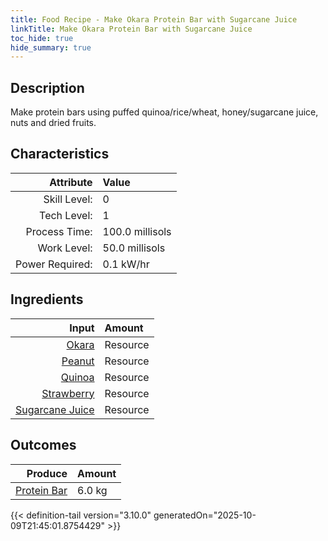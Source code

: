```yaml
---
title: Food Recipe - Make Okara Protein Bar with Sugarcane Juice
linkTitle: Make Okara Protein Bar with Sugarcane Juice
toc_hide: true
hide_summary: true
---
```

<!-- This is generated by the MarsSim HelpGenertor, do not edit. -->

## Description
Make protein bars using puffed quinoa/rice/wheat, honey/sugarcane juice, nuts and dried fruits.

## Characteristics

| Attribute      | Value |
|--------:|:------|
|Skill Level:|0|
|Tech Level:|1|
|Process Time:|100.0 millisols|
|Work Level:|50.0 millisols|
|Power Required:|0.1 kW/hr|

## Ingredients

| Input      | Amount |
|--------:|:------|
|[Okara](/docs/definitions/resource/okara)|Resource|2.0 kg|
|[Peanut](/docs/definitions/resource/peanut)|Resource|1.0 kg|
|[Quinoa](/docs/definitions/resource/quinoa)|Resource|2.0 kg|
|[Strawberry](/docs/definitions/resource/strawberry)|Resource|0.5 kg|
|[Sugarcane Juice](/docs/definitions/resource/sugarcane-juice)|Resource|0.5 kg|

## Outcomes


| Produce      | Amount |
|--------:|:------|
|[Protein Bar](/docs/definitions/resource/protein-bar)|6.0 kg|



{{< definition-tail version="3.10.0" generatedOn="2025-10-09T21:45:01.8754429" >}}



